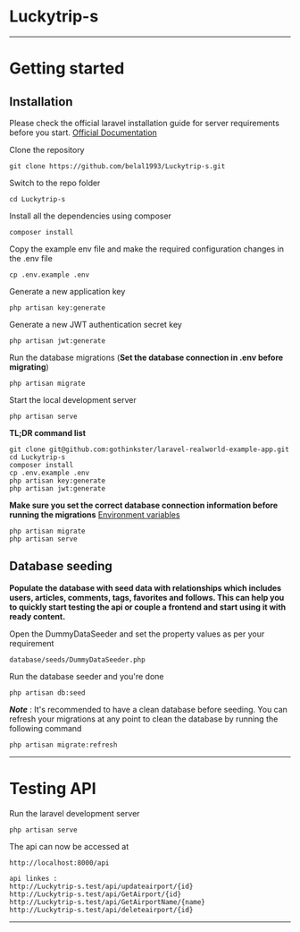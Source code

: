 # Luckytrip-s

----------

# Getting started

## Installation

Please check the official laravel installation guide for server requirements before you start. [Official Documentation]()


Clone the repository

    git clone https://github.com/belal1993/Luckytrip-s.git

Switch to the repo folder

    cd Luckytrip-s

Install all the dependencies using composer

    composer install

Copy the example env file and make the required configuration changes in the .env file

    cp .env.example .env

Generate a new application key

    php artisan key:generate

Generate a new JWT authentication secret key

    php artisan jwt:generate

Run the database migrations (**Set the database connection in .env before migrating**)

    php artisan migrate

Start the local development server

    php artisan serve


**TL;DR command list**

    git clone git@github.com:gothinkster/laravel-realworld-example-app.git
    cd Luckytrip-s
    composer install
    cp .env.example .env
    php artisan key:generate
    php artisan jwt:generate 
    
**Make sure you set the correct database connection information before running the migrations** [Environment variables](#environment-variables)

    php artisan migrate
    php artisan serve

## Database seeding

**Populate the database with seed data with relationships which includes users, articles, comments, tags, favorites and follows. This can help you to quickly start testing the api or couple a frontend and start using it with ready content.**

Open the DummyDataSeeder and set the property values as per your requirement

    database/seeds/DummyDataSeeder.php

Run the database seeder and you're done

    php artisan db:seed

***Note*** : It's recommended to have a clean database before seeding. You can refresh your migrations at any point to clean the database by running the following command

    php artisan migrate:refresh


----------


# Testing API

Run the laravel development server

    php artisan serve

The api can now be accessed at

    http://localhost:8000/api
	
	api linkes :
	http://Luckytrip-s.test/api/updateairport/{id}
    http://Luckytrip-s.test/api/GetAirport/{id}
	http://Luckytrip-s.test/api/GetAirportName/{name}
	http://Luckytrip-s.test/api/deleteairport/{id}


----------
 

